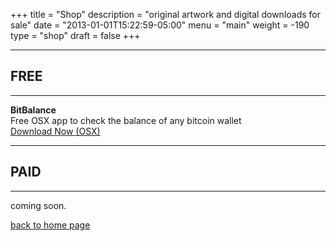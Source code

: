 +++
title = "Shop"
description = "original artwork and digital downloads for sale"
date = "2013-01-01T15:22:59-05:00"
menu = "main"
weight = -190
type = "shop"
draft = false
+++

----
## FREE
----
<div class="row">
  <div class="col-md-2"><b>BitBalance</b></div>
  <div class="col-md-6">Free OSX app to check the balance of any bitcoin wallet</div>
  <div class="col-md-4"><a href="#" class="paddle_button" data-product="506909">Download Now (OSX)</a></div>
</div>

----
## PAID
----

<p>coming soon.</p>

<a href="https://www.jamescampbell.us/">back to home page</a>
